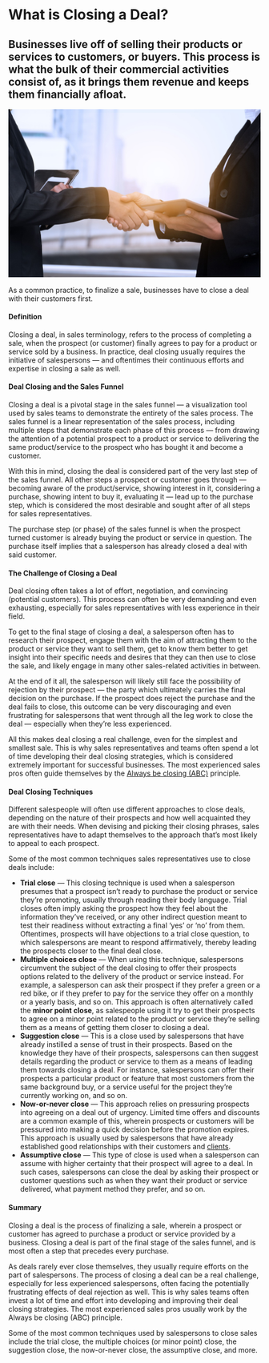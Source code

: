 # What is Closing a Deal?

## Businesses live off of selling their products or services to customers, or buyers. This process is what the bulk of their commercial activities consist of, as it brings them revenue and keeps them financially afloat.

![Closing a deal](./img/business-business-female-office-teamwork-woman-work-commitment-corporate-success-greetings-handshake_t20_XzvndR.jpeg)

As a common practice, to finalize a sale, businesses have to close a deal with their customers first.

#### Definition

Closing a deal, in sales terminology, refers to the process of completing a sale, when the prospect (or customer) finally agrees to pay for a product or service sold by a business. In practice, deal closing usually requires the initiative of salespersons — and oftentimes their continuous efforts and expertise in closing a sale as well.

#### Deal Closing and the Sales Funnel

Closing a deal is a pivotal stage in the sales funnel — a visualization tool used by sales teams to demonstrate the entirety of the sales process. The sales funnel is a linear representation of the sales process, including multiple steps that demonstrate each phase of this process — from drawing the attention of a potential prospect to a product or service to delivering the same product/service to the prospect who has bought it and become a customer.

With this in mind, closing the deal is considered part of the very last step of the sales funnel. All other steps a prospect or customer goes through — becoming aware of the product/service, showing interest in it, considering a purchase, showing intent to buy it, evaluating it — lead up to the purchase step, which is considered the most desirable and sought after of all steps for sales representatives.

The purchase step (or phase) of the sales funnel is when the prospect turned customer is already buying the product or service in question. The purchase itself implies that a salesperson has already closed a deal with said customer.

#### The Challenge of Closing a Deal

Deal closing often takes a lot of effort, negotiation, and convincing (potential customers). This process can often be very demanding and even exhausting, especially for sales representatives with less experience in their field.

To get to the final stage of closing a deal, a salesperson often has to research their prospect, engage them with the aim of attracting them to the product or service they want to sell them, get to know them better to get insight into their specific needs and desires that they can then use to close the sale, and likely engage in many other sales-related activities in between.

At the end of it all, the salesperson will likely still face the possibility of rejection by their prospect — the party which ultimately carries the final decision on the purchase. If the prospect does reject the purchase and the deal fails to close, this outcome can be very discouraging and even frustrating for salespersons that went through all the leg work to close the deal — especially when they’re less experienced.

All this makes deal closing a real challenge, even for the simplest and smallest sale. This is why sales representatives and teams often spend a lot of time developing their deal closing strategies, which is considered extremely important for successful businesses. The most experienced sales pros often guide themselves by the [Always be closing (ABC)](https://www.checkli.com/checklists/anthonycaliendo/abc-always-be-closing-checklist-for-sales-success) principle.

#### Deal Closing Techniques

Different salespeople will often use different approaches to close deals, depending on the nature of their prospects and how well acquainted they are with their needs. When devising and picking their closing phrases, sales representatives have to adapt themselves to the approach that’s most likely to appeal to each prospect.

Some of the most common techniques sales representatives use to close deals include:

* **Trial close** — This closing technique is used when a salesperson presumes that a prospect isn’t ready to purchase the product or service they’re promoting, usually through reading their body language. Trial closes often imply asking the prospect how they feel about the information they’ve received, or any other indirect question meant to test their readiness without extracting a final ‘yes’ or ‘no’ from them. Oftentimes, prospects will have objections to a trial close question, to which salespersons are meant to respond affirmatively, thereby leading the prospects closer to the final deal close.
* **Multiple choices close** — When using this technique, salespersons circumvent the subject of the deal closing to offer their prospects options related to the delivery of the product or service instead. For example, a salesperson can ask their prospect if they prefer a green or a red bike, or if they prefer to pay for the service they offer on a monthly or a yearly basis, and so on. This approach is often alternatively called the **minor point close**, as salespeople using it try to get their prospects to agree on a minor point related to the product or service they’re selling them as a means of getting them closer to closing a deal.
* **Suggestion close** — This is a close used by salespersons that have already instilled a sense of trust in their prospects. Based on the knowledge they have of their prospects, salespersons can then suggest details regarding the product or service to them as a means of leading them towards closing a deal. For instance, salespersons can offer their prospects a particular product or feature that most customers from the same background buy, or a service useful for the project they’re currently working on, and so on.
* **Now-or-never close** — This approach relies on pressuring prospects into agreeing on a deal out of urgency. Limited time offers and discounts are a common example of this, wherein prospects or customers will be pressured into making a quick decision before the promotion expires. This approach is usually used by salespersons that have already established good relationships with their customers and [clients](https://rev.team/kb/what-is-a-client).
* **Assumptive close** — This type of close is used when a salesperson can assume with higher certainty that their prospect will agree to a deal. In such cases, salespersons can close the deal by asking their prospect or customer questions such as when they want their product or service delivered, what payment method they prefer, and so on.

#### Summary

Closing a deal is the process of finalizing a sale, wherein a prospect or customer has agreed to purchase a product or service provided by a business. Closing a deal is part of the final stage of the sales funnel, and is most often a step that precedes every purchase.

As deals rarely ever close themselves, they usually require efforts on the part of salespersons. The process of closing a deal can be a real challenge, especially for less experienced salespersons, often facing the potentially frustrating effects of deal rejection as well. This is why sales teams often invest a lot of time and effort into developing and improving their deal closing strategies. The most experienced sales pros usually work by the Always be closing (ABC) principle.

Some of the most common techniques used by salespersons to close sales include the trial close, the multiple choices (or minor point) close, the suggestion close, the now-or-never close, the assumptive close, and more.